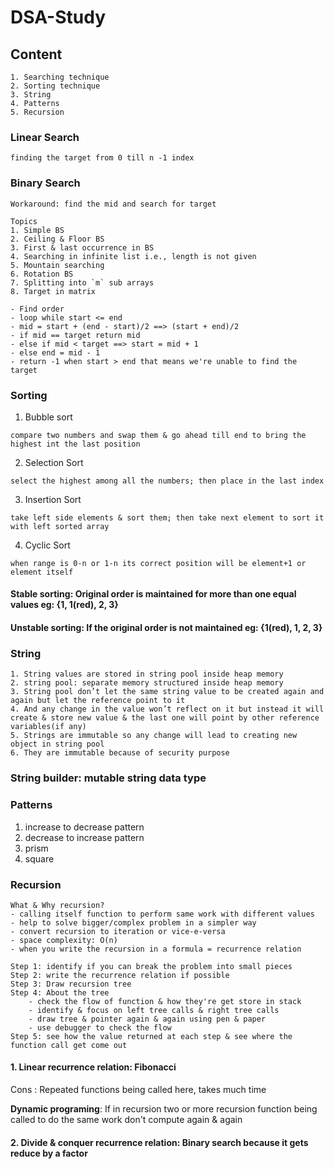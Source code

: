 # DSA-Study

## Content
```
1. Searching technique
2. Sorting technique
3. String
4. Patterns
5. Recursion
```


### Linear Search
```
finding the target from 0 till n -1 index
```

### Binary Search
```
Workaround: find the mid and search for target
```

```
Topics
1. Simple BS
2. Ceiling & Floor BS
3. First & last occurrence in BS
4. Searching in infinite list i.e., length is not given
5. Mountain searching
6. Rotation BS
7. Splitting into `m` sub arrays
8. Target in matrix
```


```
- Find order
- loop while start <= end
- mid = start + (end - start)/2 ==> (start + end)/2
- if mid == target return mid
- else if mid < target ==> start = mid + 1
- else end = mid - 1
- return -1 when start > end that means we're unable to find the target
```


### Sorting
1. Bubble sort
```
compare two numbers and swap them & go ahead till end to bring the highest int the last position
```
2. Selection Sort
```
select the highest among all the numbers; then place in the last index
```
3. Insertion Sort
```
take left side elements & sort them; then take next element to sort it with left sorted array
```
4. Cyclic Sort
```
when range is 0-n or 1-n its correct position will be element+1 or element itself
```

#### Stable sorting: Original order is maintained for more than one equal values eg: {1, 1(red), 2, 3}
#### Unstable sorting: If the original order is not maintained eg: {1(red), 1, 2, 3}


### String
```
1. String values are stored in string pool inside heap memory
2. string pool: separate memory structured inside heap memory
3. String pool don’t let the same string value to be created again and again but let the reference point to it
4. And any change in the value won’t reflect on it but instead it will create & store new value & the last one will point by other reference variables(if any)
5. Strings are immutable so any change will lead to creating new object in string pool
6. They are immutable because of security purpose
```

### String builder: mutable string data type


### Patterns
1. increase to decrease pattern
2. decrease to increase pattern
3. prism
4. square

### Recursion
```
What & Why recursion?
- calling itself function to perform same work with different values
- help to solve bigger/complex problem in a simpler way
- convert recursion to iteration or vice-e-versa
- space complexity: O(n)
- when you write the recursion in a formula = recurrence relation
```

```
Step 1: identify if you can break the problem into small pieces
Step 2: write the recurrence relation if possible
Step 3: Draw recursion tree
Step 4: About the tree
    - check the flow of function & how they're get store in stack
    - identify & focus on left tree calls & right tree calls
    - draw tree & pointer again & again using pen & paper
    - use debugger to check the flow
Step 5: see how the value returned at each step & see where the function call get come out

```

#### 1. Linear recurrence relation: Fibonacci
Cons : Repeated functions being called here, takes much time

**Dynamic programing**: If in recursion two or more recursion function being called to do the same work don't compute again & again

#### 2. Divide & conquer recurrence relation: Binary search because it gets reduce by a factor












